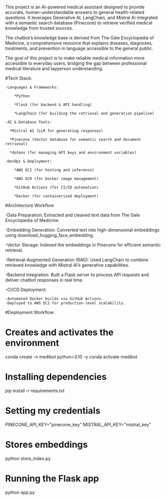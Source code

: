 #
This project is an AI-powered medical assistant designed to provide accurate, human-understandable answers to general health-related questions. It leverages Generative AI, LangChain, and Mistral AI integrated with a semantic search database (Pinecone) to retrieve verified medical knowledge from trusted sources.

The chatbot’s knowledge base is derived from The Gale Encyclopedia of Medicine, a comprehensive resource that explains diseases, diagnoses, treatments, and prevention in language accessible to the general public.

The goal of this project is to make reliable medical information more accessible to everyday users, bridging the gap between professional medical literature and layperson understanding.
	
	
#Tech Stack:

	-Languages & Frameworks:
	
		*Python
		
		*Flask (for backend & API handling)
		
		*LangChain (for building the retrieval and generation pipeline)
		
	-AI & Database Tools:
	
	  *Mistral AI (LLM for generating responses)
	  
	  *Pinecone (Vector database for semantic search and document retrieval)
	  
      *dotenv (for managing API keys and environment variables)
	  
	-DevOps & Deployment:
	
		*AWS EC2 (for hosting and inference)
		
		*AWS ECR (for Docker image management)
		
		*GitHub Actions (for CI/CD automation)
		
		*Docker (for containerized deployment)
#Architecture Workflow

-Data Preparation: Extracted and cleaned text data from The Gale Encyclopedia of Medicine.

-Embedding Generation: Converted text into high-dimensional embeddings using download_hugging_face_embedding.

-Vector Storage: Indexed the embeddings in Pinecone for efficient semantic retrieval.

-Retrieval-Augmented Generation (RAG): Used LangChain to combine retrieved knowledge with Mistral AI’s generative capabilities.

-Backend Integration: Built a Flask server to process API requests and deliver chatbot responses in real time.

-CI/CD Deployment:

	-Automated Docker builds via GitHub Actions.
	-Deployed to AWS EC2 for production-level scalability.

#Deployment Workflow:
# Creates and activates the environment
conda create -n medibot python=3.10 -y
conda activate medibot

# Installing dependencies
pip install -r requirements.txt

# Setting my credentials
PINECONE_API_KEY="pinecone_key"
MISTRAL_API_KEY="mistral_key"

# Stores embeddings
python store_index.py

# Running the Flask app
python app.py
